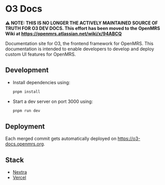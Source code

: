 # O3 Docs

**⚠️ NOTE: THIS IS NO LONGER THE ACTIVELY MAINTAINED SOURCE OF TRUTH FOR O3 DEV DOCS. This effort has been moved to the OpenMRS Wiki at https://openmrs.atlassian.net/wiki/x/94ABCQ**

Documentation site for O3, the frontend framework for OpenMRS. This documentation is intended to enable developers to develop and deploy custom UI features for OpenMRS.

## Development

- Install dependencies using:

  ```bash
  pnpm install
  ```

- Start a dev server on port 3000 using:

  ```bash
  pnpm run dev
  ```

## Deployment

Each merged commit gets automatically deployed on https://o3-docs.openmrs.org.

## Stack

- [Nextra](https://n.extra.site/)
- [Vercel](https://vercel.com)
